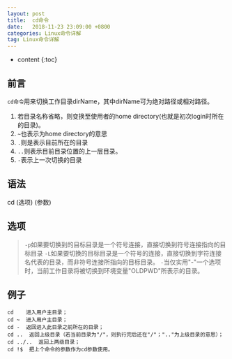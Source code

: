 ```yaml
---
layout: post
title:  cd命令
date:   2018-11-23 23:09:00 +0800
categories: Linux命令详解
tag: Linux命令详解
---
```


* content
{:toc}

## 前言

`cd命令`用来切换工作目录dirName，其中dirName可为绝对路径或相对路径。

1. 若目录名称省略，则变换至使用者的home directory(也就是初次login时所在的目录)。
2. `~`也表示为home directory的意思
3. `.`则是表示目前所在的目录
4. `..`则表示目前目录位置的上一层目录。
5. `-`表示上一次切换的目录

## 语法

cd (选项) (参数)

## 选项

> `-p`如果要切换到的目标目录是一个符号连接，直接切换到符号连接指向的目标目录
> `-L`如果要切换的目标目录是一个符号的连接，直接切换到字符连接名代表的目录，而非符号连接所指向的目标目录。
> `-`当仅实用"-"一个选项时，当前工作目录将被切换到环境变量"OLDPWD"所表示的目录。

## 例子

```
cd    进入用户主目录；
cd ~  进入用户主目录；
cd -  返回进入此目录之前所在的目录；
cd ..  返回上级目录（若当前目录为"/"，则执行完后还在"/"；".."为上级目录的意思）；
cd ../..  返回上两级目录；
cd !$  把上个命令的参数作为cd参数使用。
```